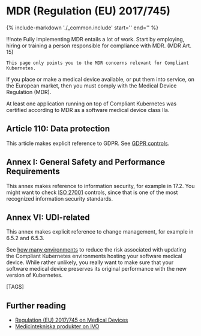 # MDR (Regulation (EU) 2017/745)

{%
   include-markdown './_common.include'
   start='<!--legal-disclaimer-start-->'
   end='<!--legal-disclaimer-end-->'
%}

!!!note
    Fully implementing MDR entails a lot of work.
    Start by employing, hiring or training a person responsible for compliance with MDR. (MDR Art. 15)

    This page only points you to the MDR concerns relevant for Compliant Kubernetes.

If you place or make a medical device available, or put them into service, on the European market, then you must comply with the Medical Device Regulation (MDR).

At least one application running on top of Compliant Kubernetes was certified according to MDR as a software medical device class IIa.

## Article 110: Data protection

This article makes explicit reference to GDPR. See [GDPR controls](gdpr.md).

## Annex I: General Safety and Performance Requirements

This annex makes reference to information security, for example in 17.2.
You might want to check [ISO 27001](iso-27001.md) controls, since that is one of the most recognized information security standards.

## Annex VI: UDI-related

This annex makes explicit reference to change management, for example in 6.5.2 and 6.5.3.

See [how many environments](../../user-guide/how-many-environments.md) to reduce the risk associated with updating the Compliant Kubernetes environments hosting your software medical device.
While rather unlikely, you really want to make sure that your software medical device preserves its original performance with the new version of Kubernetes.

[TAGS]

## Further reading

* [Regulation (EU) 2017/745 on Medical Devices](https://eur-lex.europa.eu/eli/reg/2017/745/2023-03-20)
* [Medicintekniska produkter on IVO](https://www.ivo.se/vard-omsorgsgivare/anmal-handelse-lamna-underrattelse/medicintekniska-produkter/)

